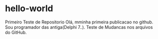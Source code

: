 # hello-world
Primeiro Teste de Repositorio
Olá, mminha primeira publicacao no github. Sou programador das antiga(Delphi 7..).
Teste de Mudancas nos arquivos do GitHub.
